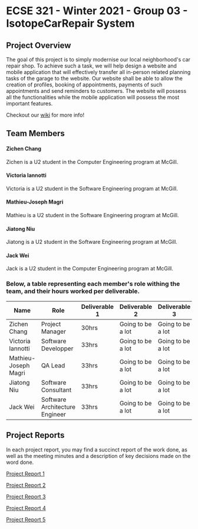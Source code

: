 # ECSE 321 - Winter 2021 - Group 03 - IsotopeCarRepair System

## Project Overview
The goal of this project is to simply modernise our local neighborhood's car repair shop. To achieve such a task, we will help design a website and mobile application that will effectively transfer all in-person related planning tasks of the garage to the website. Our website shall be able to allow the creation of profiles, booking of appointments, payments of such appointments and send reminders to customers. The website will possess all the functionalities while the mobile application will possess the most important features.

Checkout our [wiki](https://github.com/McGill-ECSE321-Winter2021/project-group-03/wiki) for more info!

## Team Members

#### Zichen Chang
Zichen is a U2 student in the Computer Engineering program at McGill.

#### Victoria Iannotti
Victoria is a U2 student in the Software Engineering program at McGill.

#### Mathieu-Joseph Magri
Mathieu is a U2 student in the Software Engineering program at McGill.

#### Jiatong Niu
Jiatong is a U2 student in the Software Engineering program at McGill.

#### Jack Wei
Jack is a U2 student in the Computer Engineering program at McGill.
  
 ### Below, a table representing each member's role withing the team, and their hours worked per deliverable.
 
 | Name                 | Role                           | Deliverable 1 | Deliverable 2     | Deliverable 3     | Deliverable 4     | 
|----------------------|--------------------------------|---------------|-------------------|-------------------|-------------------|
| Zichen Chang         | Project Manager                |     30hrs     | Going to be a lot | Going to be a lot | Going to be a lot | 
| Victoria Iannotti    | Software Developper            |     33hrs     | Going to be a lot | Going to be a lot | Going to be a lot | 
| Mathieu-Joseph Magri | QA Lead                        |     33hrs     | Going to be a lot | Going to be a lot | Going to be a lot |
| Jiatong Niu          | Software Consultant            |     33hrs     | Going to be a lot | Going to be a lot | Going to be a lot |
| Jack Wei             | Software Architecture Engineer |     33hrs     | Going to be a lot | Going to be a lot | Going to be a lot | 

## Project Reports
In each project report, you may find a succinct report of the work done, as well as the meeting minutes and a description of key decisions made on the word done.

[Project Report 1](https://github.com/McGill-ECSE321-Winter2021/project-group-03/wiki/Project-Reports#sprint-1deliverable-1-report)

[Project Report 2](https://github.com/McGill-ECSE321-Winter2021/project-group-03/wiki/Project-Reports#sprint-2deliverable-2-report)

[Project Report 3](https://github.com/McGill-ECSE321-Winter2021/project-group-03/wiki/Project-Reports#sprint-3deliverable-3-report)

[Project Report 4](https://github.com/McGill-ECSE321-Winter2021/project-group-03/wiki/Project-Reports#sprint-4deliverable-4-report)

[Project Report 5](https://github.com/McGill-ECSE321-Winter2021/project-group-03/wiki/Project-Reports#sprint-5deliverable-5-report)
